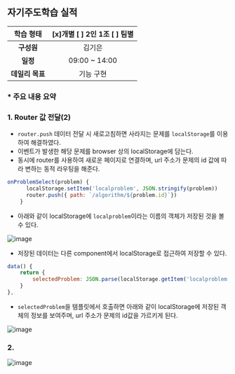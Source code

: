 ## 자기주도학습 실적


|  **학습 형태**  | [x]개별 [ ] 2인 1조 [ ] 팀별 |
| :-------------: | :--------------------------: |
|   **구성원**    |            김기은            |
|    **일정**     |        09:00 ~ 14:00         |
| **데일리 목표** |          기능 구현           |

### * 주요 내용 요약

### 1. Router 값 전달(2)

- `router.push` 데이터 전달 시 새로고침하면 사라지는 문제를 `localStorage`를 이용하여 해결하였다.
- 이벤트가 발생한 해당 문제를 browser 상의 localStorage에 담는다.
- 동시에 router를 사용하여 새로운 페이지로 연결하며, url 주소가 문제의 id 값에 따라 변하는 동적 라우팅을 해준다.

```javascript
onProblemSelect(problem) {
      localStorage.setItem('localproblem', JSON.stringify(problem))
      router.push({ path: `/algorithm/${problem.id}`})
    }
```

- 아래와 같이 localStorage에 `localproblem`이라는 이름의 객체가 저장된 것을 볼 수 있다.

![image](https://user-images.githubusercontent.com/52814897/71056088-4b962500-219b-11ea-8eae-3bdc78c15a76.png)

- 저장된 데이터는 다른 component에서 localStorage로 접근하여 저장할 수 있다.

```javascript
data() {
    return {
        selectedProblem: JSON.parse(localStorage.getItem('localproblem'))
    }
},
```

- `selectedProblem`을 템플릿에서 호출하면 아래와 같이 localStorage에 저장된 객체의 정보를 보여주며, url 주소가 문제의 id값을 가르키게 된다.

![image](https://user-images.githubusercontent.com/52814897/71056192-ae87bc00-219b-11ea-8b9c-75188e3ab9b7.png)

### 2. 

![image](https://user-images.githubusercontent.com/52814897/71104901-ea546d00-21ff-11ea-9c11-634ca19e0d31.png)